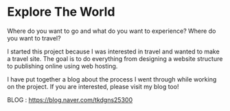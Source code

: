 # Explore The World
Where do you want to go and what do you want to experience? Where do you want to travel?

I started this project because I was interested in travel and wanted to make a travel site.
The goal is to do everything from designing a website structure to publishing online using web hosting.

I have put together a blog about the process I went through while working on the project.
If you are interested, please visit my blog too!

BLOG : https://blog.naver.com/tkdgns25300
